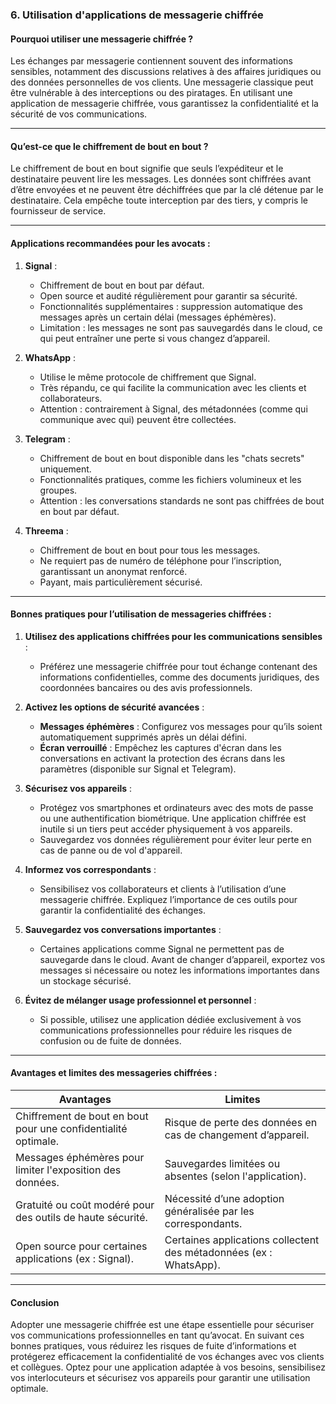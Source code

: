 
### 6. **Utilisation d'applications de messagerie chiffrée**

#### Pourquoi utiliser une messagerie chiffrée ?

Les échanges par messagerie contiennent souvent des informations sensibles, notamment des discussions relatives à des affaires juridiques ou des données personnelles de vos clients. Une messagerie classique peut être vulnérable à des interceptions ou des piratages. En utilisant une application de messagerie chiffrée, vous garantissez la confidentialité et la sécurité de vos communications.

---

#### Qu’est-ce que le chiffrement de bout en bout ?

Le chiffrement de bout en bout signifie que seuls l’expéditeur et le destinataire peuvent lire les messages. Les données sont chiffrées avant d’être envoyées et ne peuvent être déchiffrées que par la clé détenue par le destinataire. Cela empêche toute interception par des tiers, y compris le fournisseur de service.

---

#### Applications recommandées pour les avocats :

1. **Signal** :
   - Chiffrement de bout en bout par défaut.
   - Open source et audité régulièrement pour garantir sa sécurité.
   - Fonctionnalités supplémentaires : suppression automatique des messages après un certain délai (messages éphémères).
   - Limitation : les messages ne sont pas sauvegardés dans le cloud, ce qui peut entraîner une perte si vous changez d’appareil.

2. **WhatsApp** :
   - Utilise le même protocole de chiffrement que Signal.
   - Très répandu, ce qui facilite la communication avec les clients et collaborateurs.
   - Attention : contrairement à Signal, des métadonnées (comme qui communique avec qui) peuvent être collectées.

3. **Telegram** :
   - Chiffrement de bout en bout disponible dans les "chats secrets" uniquement.
   - Fonctionnalités pratiques, comme les fichiers volumineux et les groupes.
   - Attention : les conversations standards ne sont pas chiffrées de bout en bout par défaut.

4. **Threema** :
   - Chiffrement de bout en bout pour tous les messages.
   - Ne requiert pas de numéro de téléphone pour l’inscription, garantissant un anonymat renforcé.
   - Payant, mais particulièrement sécurisé.

---

#### Bonnes pratiques pour l’utilisation de messageries chiffrées :

1. **Utilisez des applications chiffrées pour les communications sensibles** :
   - Préférez une messagerie chiffrée pour tout échange contenant des informations confidentielles, comme des documents juridiques, des coordonnées bancaires ou des avis professionnels.

2. **Activez les options de sécurité avancées** :
   - **Messages éphémères** : Configurez vos messages pour qu’ils soient automatiquement supprimés après un délai défini.
   - **Écran verrouillé** : Empêchez les captures d'écran dans les conversations en activant la protection des écrans dans les paramètres (disponible sur Signal et Telegram).

3. **Sécurisez vos appareils** :
   - Protégez vos smartphones et ordinateurs avec des mots de passe ou une authentification biométrique. Une application chiffrée est inutile si un tiers peut accéder physiquement à vos appareils.
   - Sauvegardez vos données régulièrement pour éviter leur perte en cas de panne ou de vol d'appareil.

4. **Informez vos correspondants** :
   - Sensibilisez vos collaborateurs et clients à l’utilisation d’une messagerie chiffrée. Expliquez l’importance de ces outils pour garantir la confidentialité des échanges.

5. **Sauvegardez vos conversations importantes** :
   - Certaines applications comme Signal ne permettent pas de sauvegarde dans le cloud. Avant de changer d’appareil, exportez vos messages si nécessaire ou notez les informations importantes dans un stockage sécurisé.

6. **Évitez de mélanger usage professionnel et personnel** :
   - Si possible, utilisez une application dédiée exclusivement à vos communications professionnelles pour réduire les risques de confusion ou de fuite de données.

---

#### Avantages et limites des messageries chiffrées :

| **Avantages**                                           | **Limites**                                                      |
|---------------------------------------------------------|------------------------------------------------------------------|
| Chiffrement de bout en bout pour une confidentialité optimale. | Risque de perte des données en cas de changement d’appareil.    |
| Messages éphémères pour limiter l'exposition des données. | Sauvegardes limitées ou absentes (selon l'application).          |
| Gratuité ou coût modéré pour des outils de haute sécurité. | Nécessité d’une adoption généralisée par les correspondants.     |
| Open source pour certaines applications (ex : Signal).  | Certaines applications collectent des métadonnées (ex : WhatsApp). |

---

#### Conclusion

Adopter une messagerie chiffrée est une étape essentielle pour sécuriser vos communications professionnelles en tant qu’avocat. En suivant ces bonnes pratiques, vous réduirez les risques de fuite d’informations et protégerez efficacement la confidentialité de vos échanges avec vos clients et collègues. Optez pour une application adaptée à vos besoins, sensibilisez vos interlocuteurs et sécurisez vos appareils pour garantir une utilisation optimale.